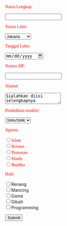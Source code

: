 <!DOCTYPE html>

<head>
<style>

body {
  
  background-color: lightblue;
}
 .button {background-color: blue;}
p {
  color: red;
  font-family: Comic Sans MS;
  font-size: 14px;

}

</style>
</head>


<html>
<body>


<form>
<p>Nama Lengkap:</p>
  <input type="text" name="namalengkap">
  <br>
  
<p>Temat Lahir:</p>
<select name="Tempatlahir">
<option value="Jakarta">Jakarta</option>
<option value="Bogor">Bogor</option>
<option value="Depok">Depok</option>
<option value="Tangerang">Tangerang</option>
<option value="Bekasi">Bekasi</option>
</select>
<br>

<p>Tanggal Lahir:</p>
  <input type="date" name="tanggallahir">
  <br>

<p>Nomor HP:</p>
  <input type="number" name="quantity" >
  <br>

<p>Alamat:</p>
<textarea name="Alamat">Sialahkan diisi selengkapnya</textarea>
<br>

<p>Pendidikan terakhir:</p>
<select name="PendidikanTerakhir">
<option value="SMA/SMK">SMA/SMK</option>
<option value="D3">D3</option>
<option value="S1">S1</option>
</select>
<br>

<p>Agama:</p>

<input type="radio" name="islam"/>Islam<br>
<input type="radio" name="nama_radio"/>Kristen<br>
<input type="radio" name="nama_radio"/>Protestan<br>
<input type="radio" name="nama_radio"/>Hindu<br>
<input type="radio" name="nama_radio"/>Buddha<br>

<p>Hobi</p>
      <input type='checkbox' name='Hobi1' value='Renang' />Renang<br>
      <input type='checkbox' name='Hobi2' value='Mancing' />Mancing<br>
      <input type='checkbox' name='Hobi3' value='game' />Game<br>
      <input type='checkbox' name='Hobi3' value='Gibah' />Gibah<br>
      <input type='checkbox' name='Hobi3' value='Programming' />Programming<br>
      
<button type="button" onclick="Submit">Submit</button>
</form>

</body>
</html>

